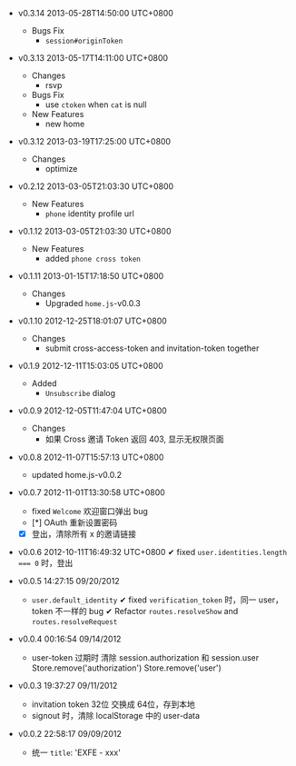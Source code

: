 * v0.3.14 2013-05-28T14:50:00 UTC+0800
  - Bugs Fix
    * `session#originToken`

* v0.3.13 2013-05-17T14:11:00 UTC+0800
  - Changes
    * rsvp
  - Bugs Fix
    * use `ctoken` when `cat` is null
  - New Features
    * new home

* v0.3.12 2013-03-19T17:25:00 UTC+0800
  - Changes
    * optimize

* v0.2.12 2013-03-05T21:03:30 UTC+0800
  - New Features
    * `phone` identity profile url

* v0.1.12 2013-03-05T21:03:30 UTC+0800
  - New Features
    * added `phone cross token`

* v0.1.11 2013-01-15T17:18:50 UTC+0800
  - Changes
    * Upgraded `home.js`-v0.0.3

* v0.1.10 2012-12-25T18:01:07 UTC+0800
  - Changes
    * submit cross-access-token and invitation-token together

* v0.1.9 2012-12-11T15:03:05 UTC+0800
  - Added
    * `Unsubscribe` dialog

* v0.0.9 2012-12-05T11:47:04 UTC+0800
  - Changes
    * 如果 Cross 邀请 Token 返回 403, 显示无权限页面

* v0.0.8 2012-11-07T15:57:13 UTC+0800
  * updated home.js-v0.0.2

* v0.0.7 2012-11-01T13:30:58 UTC+0800
  * fixed `Welcome` 欢迎窗口弹出 bug
  * [*] OAuth 重新设置密码
  * [x] 登出，清除所有 x 的邀请链接

* v0.0.6 2012-10-11T16:49:32 UTC+0800
  ✔ fixed `user.identities.length === 0` 时，登出

* v0.0.5 14:27:15 09/20/2012
  - `user.default_identity`
  ✔ fixed `verification_token` 时，同一 user，token 不一样的 bug
  ✔ Refactor `routes.resolveShow` and `routes.resolveRequest`

* v0.0.4 00:16:54 09/14/2012
  + user-token 过期时
    清除 session.authorization 和 session.user
    Store.remove('authorization') Store.remove('user')

* v0.0.3 19:37:27 09/11/2012
  + invitation token 32位 交换成 64位，存到本地
  + signout 时，清除 localStorage 中的 user-data

* v0.0.2 22:58:17 09/09/2012
  * 统一 `title`: 'EXFE - xxx'

